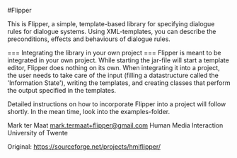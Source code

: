 #Flipper

This is Flipper, a simple, template-based library for specifying dialogue rules for dialogue systems.
Using XML-templates, you can describe the preconditions, effects and behaviours of dialogue rules.

=== Integrating the library in your own project ===
Flipper is meant to be integrated in your own project. While starting the jar-file will start a template editor, Flipper does nothing on its own.
When integrating it into a project, the user needs to take care of the input (filling a datastructure called the 'Information State'), writing
the templates, and creating classes that perform the output specified in the templates.

Detailed instructions on how to incorporate Flipper into a project will follow shortly. In the mean time, look into the examples-folder.

Mark ter Maat
mark.termaat+flipper@gmail.com
Human Media Interaction
University of Twente

Original:
https://sourceforge.net/projects/hmiflipper/